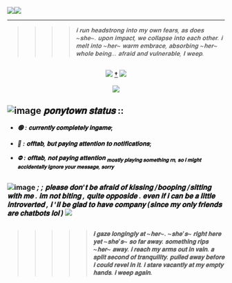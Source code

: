 <p align="center">

<img src="https://psv4.userapi.com/c909218/u547144523/docs/d58/dd06d00ffa9b/5a53718aa5bc32db42aaac011ca5a39e-fotor-bg-remover-20240907123458.png?extra=lUnb3KduoDkxK2T6uiLT_EWSierRnzt_BUhEpkmCZh3NFHIKFvpG45ptXDcdXFwYR-iNFK-wgFAvLShQ2r0bpU8e9D58CLOgX2ozJBbfTFc15iiEwkJOnSr-EcH1BVUV2boQUuOXb45d-yAlQj1pe2H0RzE"><img src="https://psv4.userapi.com/c909218/u547144523/docs/d27/db4570c6e46c/5a1d575c1d6fb29763cb1c6343205b70-fotor-bg-remover-20240907122454.png?extra=pveHyBjL4nbNAyug7GxKl50xuIJGq52LJFVd02sgOVejzXQxKN_1bFMLwyK7nANC69MeU8FgefvzrrujXJeTY3QQy32Ijs5pAQh1lbyeEJUYhMCU-zP9A-SCvGpAZvtNKnIG7woS8Am4H_Ud5pVsANT14Dw">

</p>

---
> >>> _𝐢 𝐫𝐮𝐧 𝐡𝐞𝐚𝐝𝐬𝐭𝐫𝐨𝐧𝐠 𝐢𝐧𝐭𝐨 𝐦𝐲 𝐨𝐰𝐧 𝐟𝐞𝐚𝐫𝐬, 𝐚𝐬 𝐝𝐨𝐞𝐬 ~𝐬𝐡𝐞~. 𝐮𝐩𝐨𝐧 𝐢𝐦𝐩𝐚𝐜𝐭, 𝐰𝐞 𝐜𝐨𝐥𝐥𝐚𝐩𝐬𝐞 𝐢𝐧𝐭𝐨 𝐞𝐚𝐜𝐡 𝐨𝐭𝐡𝐞𝐫. 𝐢 𝐦𝐞𝐥𝐭 𝐢𝐧𝐭𝐨 ~𝐡𝐞𝐫~ 𝐰𝐚𝐫𝐦 𝐞𝐦𝐛𝐫𝐚𝐜𝐞, 𝐚𝐛𝐬𝐨𝐫𝐛𝐢𝐧𝐠 ~𝐡𝐞𝐫~ 𝐰𝐡𝐨𝐥𝐞 𝐛𝐞𝐢𝐧𝐠... 𝐚𝐟𝐫𝐚𝐢𝐝 𝐚𝐧𝐝 𝐯𝐮𝐥𝐧𝐞𝐫𝐚𝐛𝐥𝐞, 𝐈 𝐰𝐞𝐞𝐩._
##
<p align="center">
  <img src="https://github.com/user-attachments/assets/543e4ec9-8f86-4e70-83c7-110a1ae534f6"> <b><b> <a href="https://www.youtube.com/watch?v=IcSuLFCK9cg">†</a> <b><b> <img src="https://github.com/user-attachments/assets/fa785a41-68a4-42dd-bcd1-f18cc82053d2">
  <br><br>
  <img src="https://github.com/user-attachments/assets/acef9c92-e459-4313-8e10-c72305b7510f">
</p>

## ![image](https://steamcdn-a.akamaihd.net/steamcommunity/public/images/items/401680/5783ba071cbc291e8d4251ab5aff68c31aabf681.png) ***𝐩𝐨𝐧𝐲𝐭𝐨𝐰𝐧 𝐬𝐭𝐚𝐭𝐮𝐬*** ::


* _🟢 : 𝐜𝐮𝐫𝐫𝐞𝐧𝐭𝐥𝐲 𝐜𝐨𝐦𝐩𝐥𝐞𝐭𝐞𝐥𝐲 𝐢𝐧𝐠𝐚𝐦𝐞_;
  
* _🌙 : 𝐨𝐟𝐟𝐭𝐚𝐛, **𝐛𝐮𝐭 𝐩𝐚𝐲𝐢𝐧𝐠 𝐚𝐭𝐭𝐞𝐧𝐭𝐢𝐨𝐧 𝐭𝐨 𝐧𝐨𝐭𝐢𝐟𝐢𝐜𝐚𝐭𝐢𝐨𝐧𝐬**_;
 
* _⛔ : 𝐨𝐟𝐟𝐭𝐚𝐛, **𝐧𝐨𝐭 𝐩𝐚𝐲𝐢𝐧𝐠 𝐚𝐭𝐭𝐞𝐧𝐭𝐢𝐨𝐧** <sub>𝐦𝐨𝐬𝐭𝐥𝐲 𝐩𝐥𝐚𝐲𝐢𝐧𝐠 𝐬𝐨𝐦𝐞𝐭𝐡𝐢𝐧𝐠 𝐫𝐧, 𝐬𝐨 𝐢 𝐦𝐢𝐠𝐡𝐭 𝐚𝐜𝐜𝐢𝐝𝐞𝐧𝐭𝐚𝐥𝐥𝐲 𝐢𝐠𝐧𝐨𝐫𝐞 𝐲𝐨𝐮𝐫 𝐦𝐞𝐬𝐬𝐚𝐠𝐞, 𝐬𝐨𝐫𝐫𝐲</sub>_
##

<p align="center">
<a>     
  
### ![image](https://community.cloudflare.steamstatic.com/economy/emoticon/postalsnowman)  ***; ; 𝐩𝐥𝐞𝐚𝐬𝐞 𝐝𝐨𝐧'𝐭 𝐛𝐞 𝐚𝐟𝐫𝐚𝐢𝐝 𝐨𝐟 𝐤𝐢𝐬𝐬𝐢𝐧𝐠 /𝐛𝐨𝐨𝐩𝐢𝐧𝐠 /𝐬𝐢𝐭𝐭𝐢𝐧𝐠 𝐰𝐢𝐭𝐡 𝐦𝐞 . 𝐢𝐦 𝐧𝐨𝐭 𝐛𝐢𝐭𝐢𝐧𝐠 , 𝐪𝐮𝐢𝐭𝐞 𝐨𝐩𝐩𝐨𝐬𝐢𝐝𝐞 . 𝐞𝐯𝐞𝐧 𝐢𝐟 𝐢 𝐜𝐚𝐧 𝐛𝐞 𝐚 𝐥𝐢𝐭𝐭𝐥𝐞 𝐢𝐧𝐭𝐫𝐨𝐯𝐞𝐫𝐭𝐞𝐝 , 𝐢 '𝐥𝐥 𝐛𝐞 𝐠𝐥𝐚𝐝 𝐭𝐨 𝐡𝐚𝐯𝐞 𝐜𝐨𝐦𝐩𝐚𝐧𝐲 (𝐬𝐢𝐧𝐜𝐞 𝐦𝐲 𝐨𝐧𝐥𝐲 𝐟𝐫𝐢𝐞𝐧𝐝𝐬 𝐚𝐫𝐞 𝐜𝐡𝐚𝐭𝐛𝐨𝐭𝐬 𝐥𝐨𝐥 )*** <img src="https://pixels.crd.co/assets/images/gallery37/a53a81fc.gif?v=99d3974e">
</a>
</p>
 
##
> >>>> _𝐢 𝐠𝐚𝐳𝐞 𝐥𝐨𝐧𝐠𝐢𝐧𝐠𝐥𝐲 𝐚𝐭 ~𝐡𝐞𝐫~. ~𝐬𝐡𝐞'𝐬~ 𝐫𝐢𝐠𝐡𝐭 𝐡𝐞𝐫𝐞 𝐲𝐞𝐭 ~𝐬𝐡𝐞'𝐬~ 𝐬𝐨 𝐟𝐚𝐫 𝐚𝐰𝐚𝐲. 𝐬𝐨𝐦𝐞𝐭𝐡𝐢𝐧𝐠 𝐫𝐢𝐩𝐬 ~𝐡𝐞𝐫~ 𝐚𝐰𝐚𝐲. 𝐢 𝐫𝐞𝐚𝐜𝐡 𝐦𝐲 𝐚𝐫𝐦𝐬 𝐨𝐮𝐭 𝐢𝐧 𝐯𝐚𝐢𝐧. 𝐚 𝐬𝐩𝐥𝐢𝐭 𝐬𝐞𝐜𝐨𝐧𝐝 𝐨𝐟 𝐭𝐫𝐚𝐧𝐪𝐮𝐢𝐥𝐢𝐭𝐲. 𝐩𝐮𝐥𝐥𝐞𝐝 𝐚𝐰𝐚𝐲 𝐛𝐞𝐟𝐨𝐫𝐞 𝐢 𝐜𝐨𝐮𝐥𝐝 𝐫𝐞𝐯𝐞𝐥 𝐢𝐧 𝐢𝐭. 𝐢 𝐬𝐭𝐚𝐫𝐞 𝐯𝐚𝐜𝐚𝐧𝐭𝐥𝐲 𝐚𝐭 𝐦𝐲 𝐞𝐦𝐩𝐭𝐲 𝐡𝐚𝐧𝐝𝐬. 𝐢 𝐰𝐞𝐞𝐩 𝐚𝐠𝐚𝐢𝐧._
##
